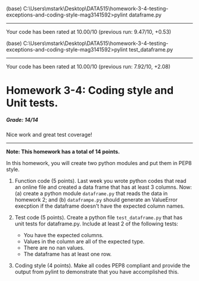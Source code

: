 (base) C:\Users\mstark\Desktop\DATA515\homework-3-4-testing-exceptions-and-coding-style-mag3141592>pylint dataframe.py

-------------------------------------------------------------------
Your code has been rated at 10.00/10 (previous run: 9.47/10, +0.53)

(base) C:\Users\mstark\Desktop\DATA515\homework-3-4-testing-exceptions-and-coding-style-mag3141592>pylint test_dataframe.py

-------------------------------------------------------------------
Your code has been rated at 10.00/10 (previous run: 7.92/10, +2.08)


# Homework 3-4: Coding style and Unit tests.

##### Grade: 14/14

Nice work and great test coverage!   

------


**Note: This homework has a total of 14 points.**

In this homework, you will create two python modules and put them in PEP8 style.

1. Function code (5 points). Last week you wrote python codes that read an online file and created a data frame that has at least 3 columns. Now: (a) create a python module ``dataframe.py`` that reads the data in homework 2;  and (b) ``dataframpe.py`` should generate an ValueError execption if the dataframe doesn't have the expected column names.

1. Test code (5 points). Create a python file ``test_dataframe.py`` that has unit tests for dataframe.py. Include at least 2 of the following tests:

   - You have the expected columns.
   - Values in the column are all of the expected type.
   - There are no nan values.
   - The dataframe has at least one row.
   
1. Coding style (4 points). Make all codes PEP8 compliant and provide the output from pylint to demonstrate that you have accomplished this.
